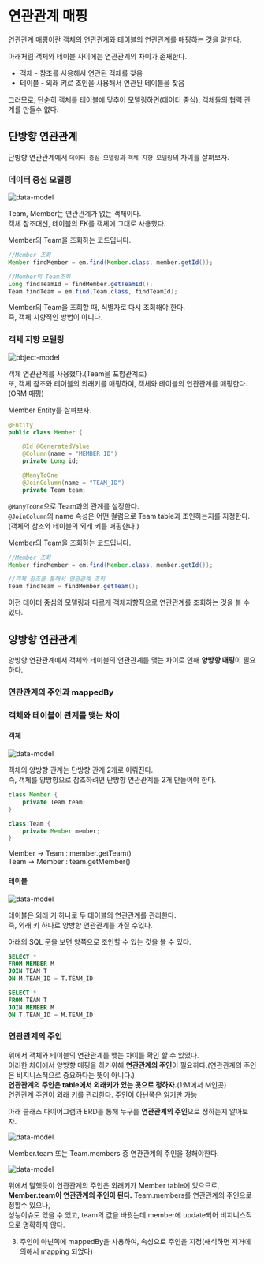 # 연관관계 매핑

연관관계 매핑이란 객체의 연관관계와 테이블의 연관관계를 매핑하는 것을 말한다.  

아래처럼 객체와 테이블 사이에는 연관관계의 차이가 존재한다.

- 객체 - 참조를 사용해서 연관된 객체를 찾음
- 테이블 - 외래 키로 조인을 사용해서 연관된 테이블을 찾음

그러므로, 단순히 객체를 테이블에 맞추어 모델링하면(데이터 중심), 객체들의 협력 관계를 만들수 없다.  

## 단방향 연관관계

단방향 연관관계에서 ```데이터 중심 모델링```과 ```객체 지향 모델링```의 차이를 살펴보자.  

### 데이터 중심 모델링

![data-model](./images/data-model.png)

Team, Member는 연관관계가 없는 객체이다.  
객체 참조대신, 테이블의 FK를 객체에 그대로 사용했다.  

Member의 Team을 조회하는 코드입니다.

``` java
//Member 조회
Member findMember = em.find(Member.class, member.getId());

//Member의 Team조회
Long findTeamId = findMember.getTeamId();
Team findTeam = em.find(Team.class, findTeamId);
```

Member의 Team을 조회할 때, 식별자로 다시 조회해야 한다.  
즉, 객체 지향적인 방법이 아니다.

### 객체 지향 모델링

![object-model](./images/object-model.png)

객체 연관관계를 사용했다.(Team을 포함관계로)  
또, 객체 참조와 테이블의 외래키를 매핑하여, 객체와 테이블의 연관관계를 매핑한다.(ORM 매핑)  

Member Entity를 살펴보자.  

``` java
@Entity
public class Member {

    @Id @GeneratedValue
    @Column(name = "MEMBER_ID")
    private Long id;

    @ManyToOne
    @JoinColumn(name = "TEAM_ID")
    private Team team;
```

```@ManyToOne```으로 Team과의 관계를 설정한다.  
```@JoinColumn```의 name 속성은 어떤 컬럼으로 Team table과 조인하는지를 지정한다.(객체의 참조와 테이블의 외래 키를 매핑한다.)  

Member의 Team을 조회하는 코드입니다.
``` java
//Member 조회
Member findMember = em.find(Member.class, member.getId());

//객체 참조를 통해서 연관관계 조회
Team findTeam = findMember.getTeam();
```
이전 데이터 중심의 모델링과 다르게 객체지향적으로 연관관계를 조회하는 것을 볼 수 있다.  

## 양방향 연관관계
양방향 연관관계에서 객체와 테이블의 연관관계를 맺는 차이로 인해 **양방향 매핑**이 필요하다.

### 연관관계의 주인과 mappedBy
### 객체와 테이블이 관계를 맺는 차이
#### 객체

![data-model](./images/object-bidirection.png)

객체의 양방향 관계는 단방향 관계 2개로 이뤄진다.  
즉, 객체를 양방향으로 참조하려면 단방향 연관관계를 2개 만들어야 한다.  

``` java
class Member {
    private Team team;
}

class Team {
    private Member member;
}
```

Member -> Team : member.getTeam()  
Team -> Member : team.getMember()

#### 테이블

![data-model](./images/table-fk.png)

테이블은 외래 키 하나로 두 테이블의 연관관계를 관리한다.  
즉, 외래 키 하나로 양방향 연관관계를 가질 수있다.  

아래의 SQL 문을 보면 양쪽으로 조인할 수 있는 것을 볼 수 있다.

``` sql
SELECT *
FROM MEMBER M
JOIN TEAM T
ON M.TEAM_ID = T.TEAM_ID

SELECT *
FROM TEAM T
JOIN MEMBER M
ON T.TEAM_ID = M.TEAM_ID
```

### 연관관계의 주인

위에서 객체와 테이블의 연관관계를 맺는 차이를 확인 할 수 있었다.  
이러한 차이에서 양방향 매핑을 하기위해 **연관관계의 주인**이 필요하다.(연관관계의 주인은 비지니스적으로 중요하다는 뜻이 아니다.)  
**연관관계의 주인은 table에서 외래키가 있는 곳으로 정하자.**(1:M에서 M인곳)  
연관관계 주인이 외래 키를 관리한다. 주인이 아닌쪽은 읽기만 가능

아래 클래스 다이어그램과 ERD를 통해 누구를 **연관관계의 주인**으로 정하는지 알아보자.

![data-model](./images/owner1.png)

Member.team 또는 Team.members 중 연관관계의 주인을 정해야한다.

![data-model](./images/owner2.png)

위에서 말했듯이 연관관계의 주인은 외래키가 Member table에 있으므로,  
**Member.team이 연관관계의 주인이 된다.**
Team.members를 연관관계의 주인으로 정할수 있으나,  
성능이슈도 있을 수 있고, team의 값을 바꿧는데 member에 update되어 비지니스적으로 명확하지 않다.

3. 주인이 아닌쪽에 mappedBy을 사용하여, 속성으로 주인을 지정(해석하면 저거에 의해서 mapping 되었다)
